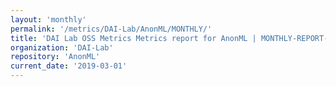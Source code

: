 ```yaml
---
layout: 'monthly'
permalink: '/metrics/DAI-Lab/AnonML/MONTHLY/'
title: 'DAI Lab OSS Metrics Metrics report for AnonML | MONTHLY-REPORT-2019-03-01'
organization: 'DAI-Lab'
repository: 'AnonML'
current_date: '2019-03-01'
---
```

